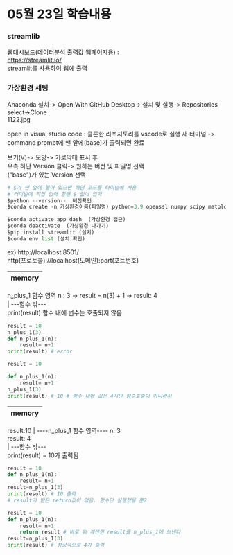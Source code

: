 # 05월 23일 학습내용

### streamlib
웹대시보드(데이터분석 출력값 웹페이지용) :  
https://streamlit.io/  
streamlit를 사용하여 웹에 출력

### 가상환경 세팅  
Anaconda 설치-> Open With GitHub Desktop-> 설치 및 실행->  Repositories select->Clone    
1122.jpg

open in visual studio code : 클론한 리포지토리를 vscode로 실행
새 터미널 -> command prompt에 맨 앞에(base)가 출력되면 완료  

보기(V)-> 모양-> 가로막대 표시 후  
우측 하단 Version 클릭-> 원하는 버전 및 파일명 선택  
("base")가 있는 Version 선택

```python
# $가 맨 앞에 붙어 있으면 해당 코드를 터미널에 사용
# 터미널에 직접 입력 할땐 $ 없이 입력
$python --version--  버전확인  
$conda create -n 가상환경이름(파일명) python=3.9 openssl numpy scipy matplotlib ipython scikit-learn pandas pillow jupyter seaborn

$conda activate app_dash  (가상환경 접근)  
$conda deactivate  (가상환경 나가기)  
$pip install streamlit (설치)  
$conda env list (설치 확인)
```
ex) http://localhost:8501/   
http(프로토콜)://localhost(도메인):port(포트번호)


|memory|
|------|
n_plus_1 함수 영역
n : 3 -> result = n(3) + 1 -> result: 4  
|
---함수 밖---  
print(result) 함수 내에 변수는 호출되지 않음  

```python
result = 10
n_plus_1(3)
def n_plus_1(n):
    result= n+1
print(result) # error

result = 10

def n_plus_1(n):
    result= n+1
n_plus_1(3)
print(result) # 10 # 함수 내에 값은 4지만 함수호출이 아니라서
```

|memory|
|------|
result:10
|
----n_plus_1 함수 영역----
n: 3  
result: 4  
|
---함수 밖---  
print(result) = 10가 출력됨 
```python
result = 10
def n_plus_1(n):
    result= n+1
result=n_plus_1(3)
print(result) # 10 출력
# result가 받은 return값이 없음. 함수만 실행했을 뿐?
```
```python
result = 10
def n_plus_1(n):
    result= n+1
    return result # 바로 위 계산한 result를 n_plus_1에 보낸다
result=n_plus_1(3)
print(result) # 정상적으로 4가 출력
```


